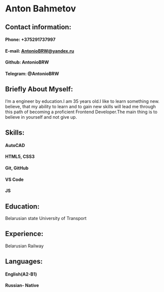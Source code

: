 # **Anton Bahmetov**
## **Contact information:**
 #### Phone: +375291737997
 #### E-mail: AntonioBRW@yandex.ru 
 #### Github: AntonioBRW 
 #### Telegram: @AntonioBRW
## **Briefly About Myself:**
I’m a engineer by education.I am 35 years old.I like to learn something new. believe, that my ability to learn and to gain new skills will lead me through this path of becoming a proficient Frontend Developer.The main thing is to believe in yourself and not give up.
## **Skills:**
 #### AutoCAD
 #### HTML5, CSS3
 #### Git, GitHub
 #### VS Code
 #### JS
## **Education:** 
 Belarusian state University of Transport
## **Experience:**
Belarusian Railway
 ## **Languages:**
#### English(A2-B1)
#### Russian- Native

